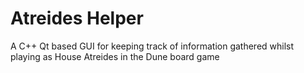# Atreides Helper
A C++ Qt based GUI for keeping track of information gathered whilst playing as House Atreides in the Dune board game
